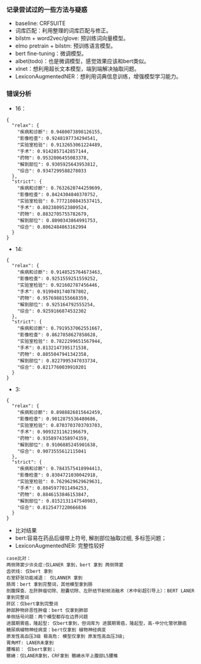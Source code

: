 ### 记录尝试过的一些方法与疑惑
- baseline: CRFSUITE
- 词库匹配：利用整理的词库匹配与修正。
- bilstm + word2vec/glove: 预训练词向量模型。
- elmo pretrain + bilstm: 预训练语言模型。
- bert fine-tuning：微调模型。
- albet(todo)：也是微调模型，感觉效果应该和bert类似。
- xlnet：想利用超长文本模型，端到端解决抽取问题。
- LexiconAugmentedNER：想利用词典信息训练，增强模型学习能力。

### 错误分析
- 16：
```
{
  "relax": {
    "疾病和诊断": 0.9480073898126155,
    "影像检查": 0.9248197734294541,
    "实验室检验": 0.9132653061224489,
    "手术": 0.9142857142857144,
    "药物": 0.9532006455083378,
    "解剖部位": 0.9305925643953812,
    "综合": 0.9347299588278033
  },
  "strict": {
    "疾病和诊断": 0.7632620744259699,
    "影像检查": 0.8424304840370752,
    "实验室检验": 0.7772108843537415,
    "手术": 0.8023809523809524,
    "药物": 0.8832705755782679,
    "解剖部位": 0.8090343864991753,
    "综合": 0.8062484863162994
  }
}
```

- 14:
```
{
  "relax": {
    "疾病和诊断": 0.9148525764673463,
    "影像检查": 0.9251559251559252,
    "实验室检验": 0.921602787456446,
    "手术": 0.9199491740787802,
    "药物": 0.9576988155668359,
    "解剖部位": 0.925164792555254,
    "综合": 0.9259166874532302
  },
  "strict": {
    "疾病和诊断": 0.7919537062551667,
    "影像检查": 0.8627858627858628,
    "实验室检验": 0.7822299651567944,
    "手术": 0.8132147395171538,
    "药物": 0.8855047941342358,
    "解剖部位": 0.8227995347033734,
    "综合": 0.8217760039910201
  }
}
```

- 3:
```
{
  "relax": {
    "疾病和诊断": 0.8988826815642459,
    "影像检查": 0.9012875536480686,
    "实验室检验": 0.8703703703703703,
    "手术": 0.9093231162196679,
    "药物": 0.9358974358974359,
    "解剖部位": 0.9106885245901638,
    "综合": 0.9073555612115041
  },
  "strict": {
    "疾病和诊断": 0.7843575418994413,
    "影像检查": 0.8304721030042918,
    "实验室检验": 0.7629629629629631,
    "手术": 0.8045977011494253,
    "药物": 0.8846153846153847,
    "解剖部位": 0.8152131147540983,
    "综合": 0.8125477220666836
  }
}
```

- 比对结果
 - bert:容易在药品后缀带上符号, 解剖部位抽取过细, 多标签问题；
 - LexiconAugmentedNER: 完整性较好
```
case比对：
两侧筛窦少许炎症:仅LANER 拿到，bert 拿到 两侧筛窦
齿状线: 仅bert 拿到
右室舒张功能减退： 仅LANNER 拿到
肠周：bert 拿到完整词，其他模型拿到肠
剖腹探查、左肝肿瘤切除、胆囊切除、左肝结节射频消融术（术中彩超引导上）：BERT LANER 拿到完整词
肝区：仅bert拿到完整词
肺部肿物非恶性肿瘤：bert 仅拿到肺部
单侧括号问题：两个模型都存在边界问题
进展期胃癌，隆起型: 仅bert拿到，但词库为 进展期胃癌，隆起型，高-中分化管状腺癌
糖尿病植物神经病变：bert仅拿到 植物神经病变
原发性高血压3级 极高危: 模型仅拿到 原发性高血压3级;
胃角MT: LANER未拿到
腰椎前： 仅bert拿到；
髂嵴：仅LANER拿到，CRF拿到 髂嵴水平上腹部L5腰椎

```